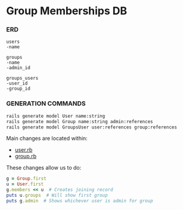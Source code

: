 # Group Memberships DB

### ERD
```
users
-name

groups
-name
-admin_id

groups_users
-user_id
-group_id

```

### GENERATION COMMANDS

```bash
rails generate model User name:string
rails generate model Group name:string admin:references
rails generate model GroupsUser user:references group:references
```

Main changes are located within:

* [user.rb](./app/models/user.rb)
* [group.rb](./app/models/group.rb)

These changes allow us to do:

```ruby
g = Group.first
u = User.first
g.members << u  # Creates joining record
puts u.groups  # Will show first group
puts g.admin  # Shows whichever user is admin for group
```
